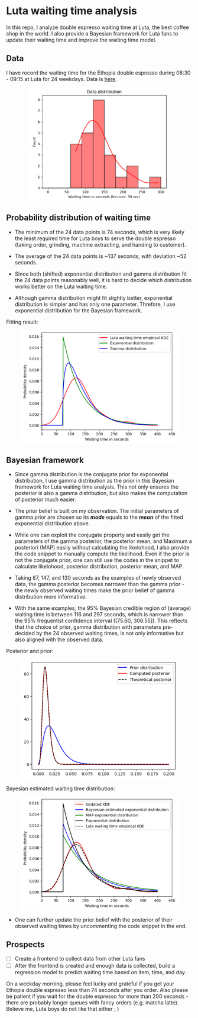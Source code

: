 # Luta waiting time analysis

In this repo, I analyze double espresso waiting time at Luta, the best coffee shop in the world. I also provide a Bayesian framework for Luta fans to update their waiting time and improve the waiting time model.

## Data

I have record the waiting time for the Ethopia double espresso during 08:30 - 09:15 at Luta for 24 weekdays. Data is [here](https://github.com/danicychao/Luta_waiting_time_hypothesis/blob/main/data_waiting_time.txt).

<p align="center">
<img src="figures/histograms_kde.png" style="width:375px;">
</p>

## Probability distribution of waiting time

- The minimum of the 24 data points is 74 seconds, which is very likely the least required time for Luta boys to serve the double espresso (taking order, grinding, machine extracting, and handing to customer).

- The average of the 24 data points is ~137 seconds, with deviation ~52 seconds.

- Since both (shifted) exponential distribution and gamma distribution fit the 24 data points reasonably well, it is hard to decide which distribution works better on the Luta waiting time.

- Although gamma distribution might fit slightly better, exponential distribution is simpler and has only one parameter. Threfore, I use exponential distribution for the Bayesian framework.

Fitting result:
<p align="center">
<img src="figures/fitting.png" style="width:425px;">
</p>

## Bayesian framework

- Since gamma distribution is the conjugate prior for exponential distribution, I use gamma distribution as the prior in this Bayesian framework for Luta waiting time analysis. This not only ensures the posterior is also a gamma distribution, but also makes the computation of posterior much easier.

- The prior belief is built on my observation. The initial parameters of gamma prior are chosen so its ***mode*** equals to the ***mean*** of the fitted exponential distribution above.
  
- While one can exploit the conjugate property and easily get the parameters of the gamma posterior, the posterior mean, and Maximum a posteriori (MAP) easily without calculating the likelohood, I also provide the code snippet to manually compute the likelihood. Even if the prior is not the conjugate prior, one can still use the codes in the snippet to calculate likelohood, posterior distribution, posterior mean, and MAP.

- Taking 87, 147, and 130 seconds as the examples of newly observed data, the gamma posterior becomes narrower than the gamma prior - the newly observed waiting times make the prior belief of gamma distribution more informative.

- With the same examples, the 95% Bayesian credible region of (average) waiting time is between 116 and 297 seconds, which is narrower than the 95% frequentist confidence interval ([75.60, 306.55]). This reflects that the choice of prior, gamma distribution with parameters pre-decided by the 24 observed waiting times, is not only informative but also aligned with the observed data.

Posterior and prior:
<p align="center">
<img src="figures/prior_posterior.png" style="width:425px;">
</p>

Bayesian estimated waiting time distribution:
<p align="center">
<img src="figures/waiting_time_update.png" style="width:425px;">
</p>

- One can further update the prior belief with the posterior of their observed waiting times by uncommenting the code snippet in the end.  

## Prospects

- [ ] Create a frontend to collect data from other Luta fans
- [ ] After the frontend is created and enough data is collected, build a regression model to predict waiting time based on item, time, and day.

On a weekday morning, please feel lucky and grateful if you get your Ethopia double espresso less than 74 seconds after you order. Also please be patient if you wait for the double espresso for more than 200 seconds - there are probably longer queues with fancy orders (e.g. matcha latte). Believe me, Luta boys do not like that either ; )


